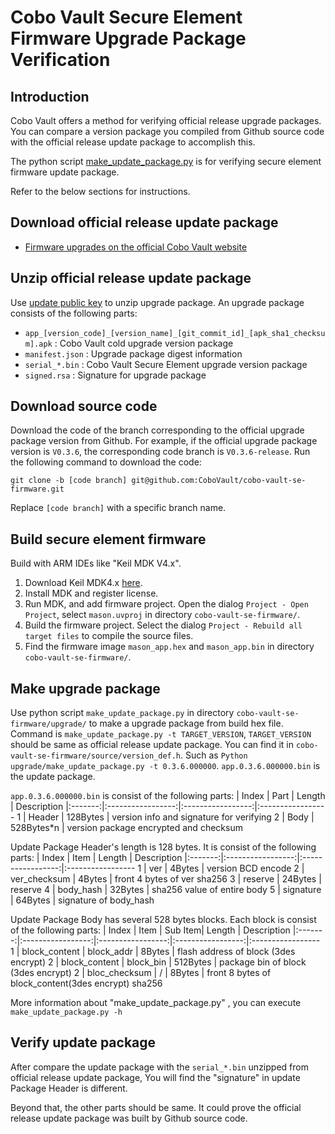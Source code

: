# Cobo Vault Secure Element Firmware Upgrade Package Verification

## Introduction
Cobo Vault offers a method for verifying official release upgrade packages. You can compare a version package you compiled from Github source code with the official release update package to accomplish this.

The python script [make_update_package.py](https://github.com/CoboVault/cobo-vault-se-firmware/tree/master/upgrade/make_update_package.py) is for verifying secure element firmware update package.

Refer to the below sections for instructions.

## Download official release update package
- [Firmware upgrades on the official Cobo Vault website](https://cobo.com/hardware-wallet/firmware)

## Unzip official release update package
Use [update public key](https://github.com/CoboVault/cobo-vault-cold/blob/master/app/build.gradle#L112) to unzip upgrade package.
An upgrade package consists of the following parts:
- `app_[version_code]_[version_name]_[git_commit_id]_[apk_sha1_checksum].apk` : Cobo Vault cold upgrade version package
- `manifest.json` : Upgrade package digest information
- `serial_*.bin` : Cobo Vault Secure Element upgrade version package
- `signed.rsa` : Signature for upgrade package

## Download source code
Download the code of the branch corresponding to the official upgrade package version from Github. For example, if the official upgrade package version is `V0.3.6`, the corresponding code branch is `V0.3.6-release`.
Run the following command to download the code:

`git clone -b [code branch] git@github.com:CoboVault/cobo-vault-se-firmware.git`

Replace `[code branch]` with a specific branch name.

## Build secure element firmware
Build with ARM IDEs like "Keil MDK V4.x".   
1. Download Keil MDK4.x [here](https://www.keil.com/demo/eval/armv4.htm).
2. Install MDK and register license.
3. Run MDK, and add firmware project. Open the dialog `Project - Open Project`, select `mason.uvproj` in directory `cobo-vault-se-firmware/`.
4. Build the firmware project. Select the dialog `Project - Rebuild all target files` to compile the source files.
5. Find the firmware image `mason_app.hex` and `mason_app.bin` in directory `cobo-vault-se-firmware/`.

## Make upgrade package
  Use python script `make_update_package.py` in directory `cobo-vault-se-firmware/upgrade/` to make a upgrade package from build hex file.
  Command is `make_update_package.py -t TARGET_VERSION`, `TARGET_VERSION` should be same as official release update package. You can find it in `cobo-vault-se-firmware/source/version_def.h`.
  Such as `Python upgrade/make_update_package.py -t 0.3.6.000000`. `app.0.3.6.000000.bin` is the update package.

  `app.0.3.6.000000.bin` is consist of the following parts:
| Index | Part | Length | Description
|:-------:|:-----------------:|:-----------------:|:-----------------
1 | Header | 128Bytes   | version info and signature for verifying
2 | Body   | 528Bytes*n | version package encrypted and checksum

Update Package Header's length is 128 bytes. It is consist of the following parts:
| Index | Item | Length | Description
|:-------:|:-----------------:|:-----------------:|:-----------------
1 | ver            | 4Bytes     | version BCD encode
2 | ver_checksum   | 4Bytes     | front 4 bytes of ver sha256
3 | reserve        | 24Bytes    | reserve
4 | body_hash      | 32Bytes    | sha256 value of entire body
5 | signature      | 64Bytes    | signature of body_hash

Update Package Body has several 528 bytes blocks. Each block is consist of the following parts:
| Index | Item |  Sub Item| Length | Description
|:-------:|:-----------------:|:-----------------:|:-----------------:|:-----------------
1 | block_content  |  block_addr   | 8Bytes   | flash address of block (3des encrypt)
2 | block_content  |  block_bin    | 512Bytes | package bin of block (3des encrypt)
2 | bloc_checksum  |  /            | 8Bytes   | front 8 bytes of block_content(3des encrypt) sha256

More information about "make_update_package.py" , you can execute `make_update_package.py -h`

## Verify update package
After compare the update package with the `serial_*.bin` unzipped from official release update package,
You will find the "signature" in update Package Header is different.

Beyond that, the other parts should be same.
It could prove the official release update package was built by Github source code.